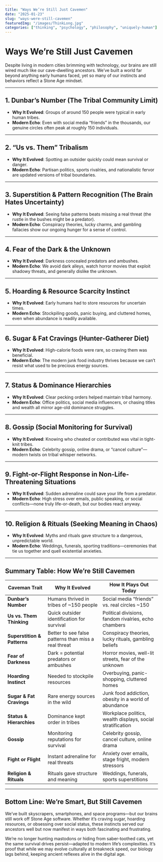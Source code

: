 ```yaml
---
title: "Ways We’re Still Just Cavemen"
date: "2025-01-23"
slug: "ways-were-still-cavemen"
featuredImg: "/images/ThinkLong.jpg"
categories: ["thinking", "psychology", "philosophy", "uniquely-human"]
---
```


# Ways We’re Still Just Cavemen

Despite living in modern cities brimming with technology, our brains are still wired much like our cave-dwelling ancestors. We’ve built a world far beyond anything early humans faced, yet so many of our instincts and behaviors reflect a Stone Age mindset.

---

## 1. Dunbar’s Number (The Tribal Community Limit)
- **Why It Evolved**: Groups of around 150 people were typical in early human tribes.  
- **Modern Echo**: Even with social media “friends” in the thousands, our genuine circles often peak at roughly 150 individuals.

---

## 2. “Us vs. Them” Tribalism
- **Why It Evolved**: Spotting an outsider quickly could mean survival or danger.  
- **Modern Echo**: Partisan politics, sports rivalries, and nationalistic fervor are updated versions of tribal boundaries.

---

## 3. Superstition & Pattern Recognition (The Brain Hates Uncertainty)
- **Why It Evolved**: Seeing false patterns beats missing a real threat (the rustle in the bushes might be a predator).  
- **Modern Echo**: Conspiracy theories, lucky charms, and gambling fallacies show our ongoing hunger for a sense of control.

---

## 4. Fear of the Dark & the Unknown
- **Why It Evolved**: Darkness concealed predators and ambushes.  
- **Modern Echo**: We avoid dark alleys, watch horror movies that exploit shadowy threats, and generally dislike the unknown.

---

## 5. Hoarding & Resource Scarcity Instinct
- **Why It Evolved**: Early humans had to store resources for uncertain times.  
- **Modern Echo**: Stockpiling goods, panic buying, and cluttered homes, even when abundance is readily available.

---

## 6. Sugar & Fat Cravings (Hunter-Gatherer Diet)
- **Why It Evolved**: High-calorie foods were rare, so craving them was beneficial.  
- **Modern Echo**: The modern junk food industry thrives because we can’t resist what used to be precious energy sources.

---

## 7. Status & Dominance Hierarchies
- **Why It Evolved**: Clear pecking orders helped maintain tribal harmony.  
- **Modern Echo**: Office politics, social media influencers, or chasing titles and wealth all mirror age-old dominance struggles.

---

## 8. Gossip (Social Monitoring for Survival)
- **Why It Evolved**: Knowing who cheated or contributed was vital in tight-knit tribes.  
- **Modern Echo**: Celebrity gossip, online drama, or “cancel culture”—modern twists on tribal whisper networks.

---

## 9. Fight-or-Flight Response in Non-Life-Threatening Situations
- **Why It Evolved**: Sudden adrenaline could save your life from a predator.  
- **Modern Echo**: High stress over emails, public speaking, or social conflicts—none truly life-or-death, but our bodies react anyway.

---

## 10. Religion & Rituals (Seeking Meaning in Chaos)
- **Why It Evolved**: Myths and rituals gave structure to a dangerous, unpredictable world.  
- **Modern Echo**: Weddings, funerals, sporting traditions—ceremonies that tie us together and quell existential anxieties.

---

## Summary Table: How We’re Still Cavemen

| Caveman Trait              | Why It Evolved                                             | How It Plays Out Today                                 |
|----------------------------|------------------------------------------------------------|---------------------------------------------------------|
| **Dunbar’s Number**        | Humans thrived in tribes of ~150 people                   | Social media “friends” vs. real circles ~150            |
| **Us vs. Them Thinking**   | Quick outsider identification for survival                | Political divisions, fandom rivalries, echo chambers    |
| **Superstition & Patterns**| Better to see false patterns than miss a real threat      | Conspiracy theories, lucky rituals, gambling beliefs    |
| **Fear of Darkness**       | Dark = potential predators or ambushes                    | Horror movies, well-lit streets, fear of the unknown    |
| **Hoarding Instinct**      | Needed to stockpile resources                             | Overbuying, panic-shopping, cluttered homes             |
| **Sugar & Fat Cravings**   | Rare energy sources in the wild                           | Junk food addiction, obesity in a world of abundance    |
| **Status & Hierarchies**   | Dominance kept order in tribes                            | Workplace politics, wealth displays, social stratification |
| **Gossip**                 | Monitoring reputations for survival                       | Celebrity gossip, cancel culture, online drama          |
| **Fight or Flight**        | Instant adrenaline for real threats                       | Anxiety over emails, stage fright, modern stressors     |
| **Religion & Rituals**     | Rituals gave structure and meaning                        | Weddings, funerals, sports superstitions               |

---

## Bottom Line: We’re Smart, But Still Cavemen
We’ve built skyscrapers, smartphones, and space programs—but our brains still work off Stone Age software. Whether it’s craving sugar, hoarding resources, or obsessing over social status, these instincts served our ancestors well but now manifest in ways both fascinating and frustrating.

We’re no longer hunting mastodons or hiding from saber-toothed cats, yet the same survival drives persist—adapted to modern life’s complexities. It’s proof that while we may evolve culturally at breakneck speed, our biology lags behind, keeping ancient reflexes alive in the digital age.